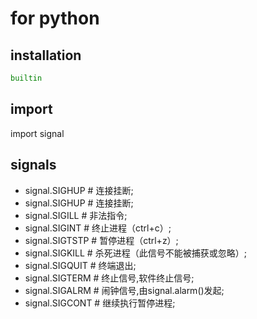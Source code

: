 #  for python

## installation

```bash
builtin
```


## import 
import signal


## signals

- signal.SIGHUP     # 连接挂断;
- signal.SIGHUP     # 连接挂断;
- signal.SIGILL     # 非法指令;
- signal.SIGINT     # 终止进程（ctrl+c）;
- signal.SIGTSTP    # 暂停进程（ctrl+z）;
- signal.SIGKILL    # 杀死进程（此信号不能被捕获或忽略）;
- signal.SIGQUIT    # 终端退出;
- signal.SIGTERM    # 终止信号,软件终止信号;
- signal.SIGALRM    # 闹钟信号,由signal.alarm()发起;
- signal.SIGCONT    # 继续执行暂停进程;